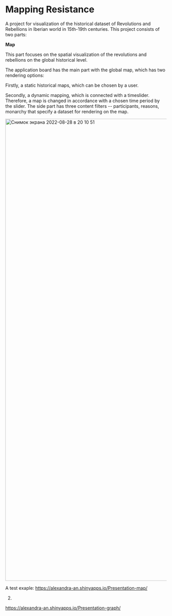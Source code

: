 # Mapping Resistance

A project for visualization of the historical dataset of Revolutions and Rebellions in Iberian world in 15th-19th centuries. 
This project consists of two parts: 

**Map**

This part focuses on the spatial visualization of the revolutions and rebellions on the global historical level. 

The application board has the main part with the global map, which has two rendering options:

Firstly, a static historical maps, which can be chosen by a user. 

Secondly, a dynamic mapping, which is connected with a timeslider. Therefore, a map is changed in accordance with a chosen time period by the slider. The side part has three content filters -- participants, reasons, monarchy that specify a dataset for rendering on the map.

<img width="1440" alt="Снимок экрана 2022-08-28 в 20 10 51" src="https://user-images.githubusercontent.com/55465730/187088578-00a96f1c-330d-4903-a8cb-1b3c191f2eab.png">


A test exaple: https://alexandra-an.shinyapps.io/Presentation-map/

2. 

https://alexandra-an.shinyapps.io/Presentation-graph/

